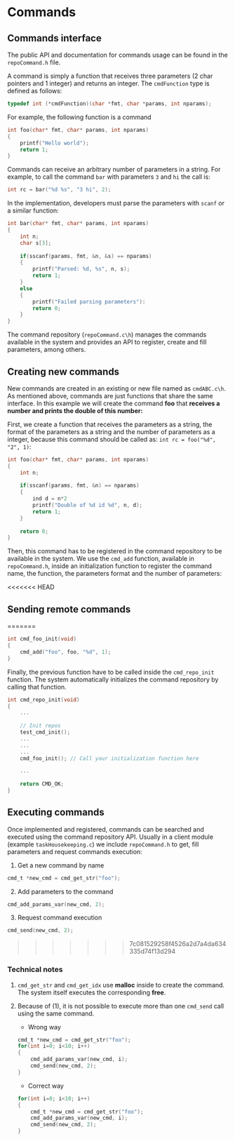 # Commands

## Commands interface

The public API and documentation for commands usage can be found in the 
`repoCommand.h` file. 

A command is simply a function that receives three parameters (2 char pointers 
and 1 integer) and returns an integer. The `cmdFunction` type is defined
as follows:

```c
typedef int (*cmdFunction)(char *fmt, char *params, int nparams);
```

For example, the following function is a command

```c
int foo(char* fmt, char* params, int nparams)
{
    printf("Hello world");
    return 1;
}
```

Commands can receive an arbitrary number of parameters in a string. For example, 
to call the command `bar` with parameters `3` and `hi` the call is:

```c
int rc = bar("%d %s", "3 hi", 2); 
```

In the implementation, developers must parse the parameters with `scanf` or a 
similar function:

```c
int bar(char* fmt, char* params, int nparams)
{
    int n;
    char s[3];
    
    if(sscanf(params, fmt, &n, &s) == nparams)
    {
        printf("Parsed: %d, %s", n, s);
        return 1;
    }
    else
    {
        printf("Failed parsing parameters"):
        return 0;
    }
}
``` 

The command repository (`repoCommand.c\h`) manages the commands available in
the system and provides an API to register, create and fill parameters, among
others. 

## Creating new commands

New commands are created in an existing or new file named as `cmdABC.c\h`. As
mentioned above, commands are just functions that share the same interface. In 
this example we will create the command **foo** that **receives a number and 
prints the double of this number:**

First, we create a function that receives the parameters as a string, the format
of the parameters as a string and the number of parameters as a integer, because
this command should be called as: `int rc = foo("%d", "2", 1)`:

```c
int foo(char* fmt, char* params, int nparams)
{
    int n;
    
    if(sscanf(params, fmt, &n) == nparams)
    {
        ind d = n*2
        printf("Double of %d id %d", n, d);
        return 1;
    }
    
    return 0;
}
```

Then, this command has to be registered in the command repository to be available
in the system. We use the `cmd_add` function, available in `repoCommand.h`,
inside an initialization function to register the command name, the function,
the parameters format and the number of parameters:

<<<<<<< HEAD
## Sending remote commands
=======
```c
int cmd_foo_init(void)
{
    cmd_add("foo", foo, "%d", 1);
}
```

Finally, the previous function have to be called inside the `cmd_repo_init`
function. The system automatically initializes the command repository by calling
that function.

```c
int cmd_repo_init(void)
{
    ...
    
    // Init repos
    test_cmd_init();
    ...
    ...
    ...
    cmd_foo_init(); // Call your initialization function here

    ...
    
    return CMD_OK;
}
```

## Executing commands

Once implemented and registered, commands can be searched and executed using
the command repository API. Usually in a client module (example 
`taskHousekeeping.c`) we include `repoCommand.h` to get, fill parameters and
request commands execution:

1. Get a new command by name
```c
cmd_t *new_cmd = cmd_get_str("foo");
```

2. Add parameters to the command
```c
cmd_add_params_var(new_cmd, 2);
```

3. Request command execution
```c
cmd_send(new_cmd, 2);
```
>>>>>>> 7c081529258f4526a2d7a4da634335d74f13d294

### Technical notes
1. `cmd_get_str` and `cmd_get_idx` use **malloc** inside to create the command.
The system itself executes the corresponding **free**.
2. Because of (1), it is not possible to execute more than one `cmd_send` call 
using the same command.

    - Wrong way
    ```c
    cmd_t *new_cmd = cmd_get_str("foo");
    for(int i=0; i<10; i++)
    {
        cmd_add_params_var(new_cmd, i);
        cmd_send(new_cmd, 2);
    }
    ```
    
    - Correct way
    ```c
    for(int i=0; i<10; i++)
    {
        cmd_t *new_cmd = cmd_get_str("foo");
        cmd_add_params_var(new_cmd, i);
        cmd_send(new_cmd, 2);
    }
    ```
